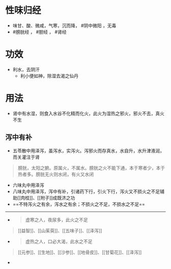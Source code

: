 # 性味归经
- 味甘、酸、微咸，气寒，沉而降， #阴中微阳 ，无毒
- #膀胱经 ， #胆经 ， #肾经 
# 功效
- 利水，去阴汗
    - 利小便如神，除湿去渴之仙丹
# 用法
- 肾中有水湿，则食入水谷不化精而化火，此火为湿热之邪火，邪火不去，真火不生
## 泻中有补
- 五苓散中用泽泻，虽泻水，实泻火。泻邪火而存真水，水自升，水升津液润，而关灌注于肾
>膀胱，太阳之腑。原属火，不属水。膀胱之火不能下通，本于寒者少，本于热者多。膀胱无火则水闭，有火又水闭
- 六味丸中用泽泻
- 八味丸中用泽泻，泻中有补，引诸药下行，引火下行，泻火又不损火之不足辅助[[肉桂]]、[[附子]]成既济之功
- ==不特泻火之有余，泻水之有余；不损火之不足，不损水之不足==
- --
- >虚寒之人，夜尿多，此火之不足
>[[益智]]、[[山茱萸]]、[[五味子]]、[[泽泻]]
- >虚热之人，口必大渴，此水之不足
>[[元参]]、[[生地]]、[[沙参]]、[[地骨皮]]、[[甘菊花]]、[[泽泻]]
- >
